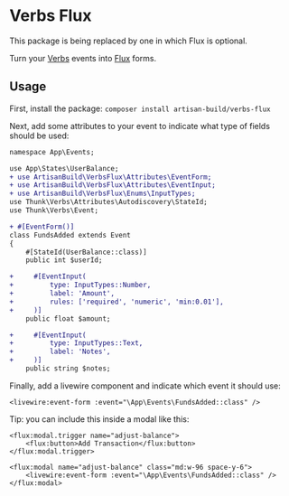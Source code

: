 # Verbs Flux

This package is being replaced by one in which Flux is optional.

Turn your [Verbs](https://verbs.thunk.dev) events into [Flux](https://fluxui.dev/) forms.

## Usage

First, install the package: `composer install artisan-build/verbs-flux`

Next, add some attributes to your event to indicate what type of fields should be used:

```diff
namespace App\Events;

use App\States\UserBalance;
+ use ArtisanBuild\VerbsFlux\Attributes\EventForm;
+ use ArtisanBuild\VerbsFlux\Attributes\EventInput;
+ use ArtisanBuild\VerbsFlux\Enums\InputTypes;
use Thunk\Verbs\Attributes\Autodiscovery\StateId;
use Thunk\Verbs\Event;

+ #[EventForm()]
class FundsAdded extends Event
{
    #[StateId(UserBalance::class)]
    public int $userId;

+     #[EventInput(
+         type: InputTypes::Number,
+         label: 'Amount',
+         rules: ['required', 'numeric', 'min:0.01'],
+     )]
    public float $amount;

+     #[EventInput(
+         type: InputTypes::Text,
+         label: 'Notes',
+     )]
    public string $notes;
```

Finally, add a livewire component and indicate which event it should use:

```blade
<livewire:event-form :event="\App\Events\FundsAdded::class" />
```

Tip: you can include this inside a modal like this:

```blade
<flux:modal.trigger name="adjust-balance">
    <flux:button>Add Transaction</flux:button>
</flux:modal.trigger>

<flux:modal name="adjust-balance" class="md:w-96 space-y-6">
    <livewire:event-form :event="\App\Events\FundsAdded::class" />
</flux:modal>
```
